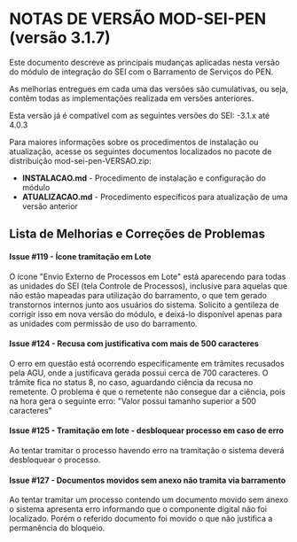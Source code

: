 # NOTAS DE VERSÃO MOD-SEI-PEN (versão 3.1.7)

Este documento descreve as principais mudanças aplicadas nesta versão do módulo de integração do SEI com o Barramento de Serviços do PEN. 

As melhorias entregues em cada uma das versões são cumulativas, ou seja, contêm todas as implementações realizada em versões anteriores.

Esta versão já é compatível com as seguintes versões do SEI:
-3.1.x até 4.0.3


Para maiores informações sobre os procedimentos de instalação ou atualização, acesse os seguintes documentos localizados no pacote de distribuição mod-sei-pen-VERSAO.zip:

* **INSTALACAO.md** - Procedimento de instalação e configuração do módulo
* **ATUALIZACAO.md** - Procedimento específicos para atualização de uma versão anterior


## Lista de Melhorias e Correções de Problemas


#### Issue #119 - Ícone tramitação em Lote

O ícone "Envio Externo de Processos em Lote" está aparecendo para todas as unidades do SEI (tela Controle de Processos), inclusive para aquelas que não estão mapeadas para utilização do barramento, o que tem gerado transtornos internos junto aos usuários do sistema. Solicito a gentileza de corrigir isso em nova versão do módulo, e deixá-lo disponível apenas para as unidades com permissão de uso do barramento.

#### Issue #124 - Recusa com justificativa com mais de 500 caracteres

O erro em questão está ocorrendo especificamente em trâmites recusados pela AGU, onde a justificava gerada possui cerca de 700 caracteres. O trâmite fica no status 8, no caso, aguardando ciência da recusa no remetente. O problema é que o remetente não consegue dar a ciência, pois na hora gera o seguinte erro:
"Valor possui tamanho superior a 500 caracteres"

#### Issue #125 - Tramitação em lote - desbloquear processo em caso de erro

Ao tentar tramitar o processo havendo erro na tramitação o sistema deverá desbloquear o processo.

#### Issue #127 - Documentos movidos sem anexo não tramita via barramento

Ao tentar tramitar um processo contendo um documento movido sem anexo o sistema apresenta erro informando que o componente digital não foi localizado. Porém o referido documento foi movido o que não justifica a permanência do bloqueio.




